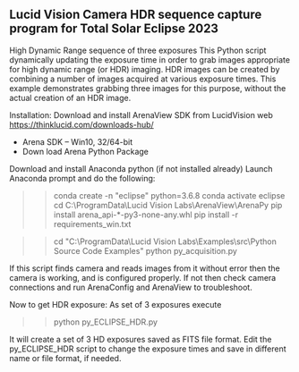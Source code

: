 Lucid Vision Camera HDR sequence capture program for Total Solar Eclipse 2023
---------------------------------------------------------------------------

High Dynamic Range sequence of three exposures
	This Python script dynamically updating the exposure time in order to
	grab images appropriate for high dynamic range (or HDR) imaging. HDR images
	can be created by combining a number of images acquired at various exposure
	times. This example demonstrates grabbing three images for this purpose,
	without the actual creation of an HDR image.
  
  
Installation:
Download and install ArenaView SDK from LucidVision web https://thinklucid.com/downloads-hub/
- Arena SDK – Win10, 32/64-bit 
- Down load Arena Python Package

Download and install Anaconda python (if not installed already)
Launch Anaconda prompt and do the following:

>>conda create -n "eclipse" python=3.6.8
>>conda activate eclipse
>>cd C:\ProgramData\Lucid Vision Labs\ArenaView\ArenaPy
>>pip install arena_api-*-py3-none-any.whl
>>pip install -r requirements_win.txt

>>cd "C:\ProgramData\Lucid Vision Labs\Examples\src\Python Source Code Examples"
>>python py_acquisition.py

If this script finds camera and reads images from it without error then the camera is working, and is configured properly. 
If not then check camera connections and run ArenaConfig and ArenaView to troubleshoot.   

Now to get HDR exposure: As set of 3 exposures execute 

>>python py_ECLIPSE_HDR.py 

It will create a set of 3 HD exposures saved as FITS file format.
Edit the py_ECLIPSE_HDR script to change the exposure times and save in different name or file format, if needed. 

